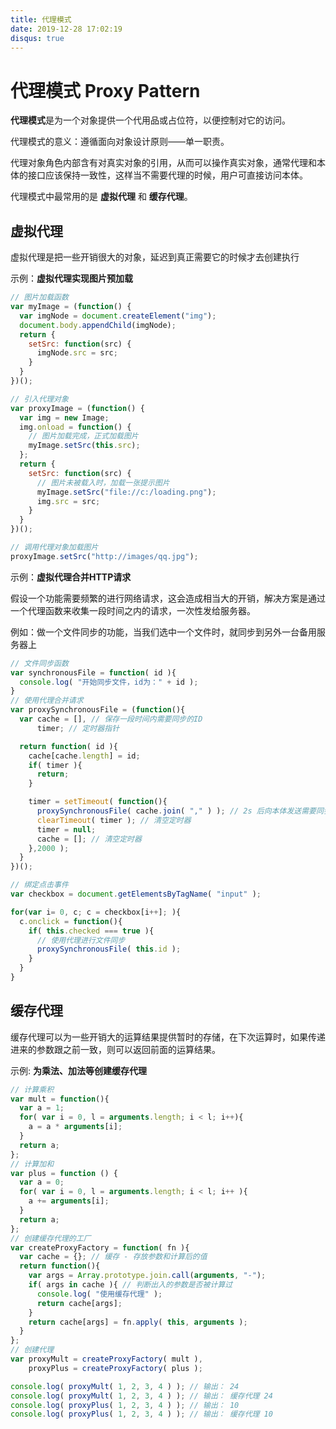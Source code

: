 ```yaml
---
title: 代理模式
date: 2019-12-28 17:02:19
disqus: true
---
```


# 代理模式 Proxy Pattern

**代理模式**是为一个对象提供一个代用品或占位符，以便控制对它的访问。

代理模式的意义：遵循面向对象设计原则——单一职责。

代理对象角色内部含有对真实对象的引用，从而可以操作真实对象，通常代理和本体的接口应该保持一致性，这样当不需要代理的时候，用户可直接访问本体。

代理模式中最常用的是 **虚拟代理** 和 **缓存代理**。

## 虚拟代理

虚拟代理是把一些开销很大的对象，延迟到真正需要它的时候才去创建执行

示例：**虚拟代理实现图片预加载**

```javascript
// 图片加载函数
var myImage = (function() {
  var imgNode = document.createElement("img");
  document.body.appendChild(imgNode);
  return {
    setSrc: function(src) {
      imgNode.src = src;
    }
  }
})();

// 引入代理对象
var proxyImage = (function() {
  var img = new Image;
  img.onload = function() {
    // 图片加载完成，正式加载图片
    myImage.setSrc(this.src);
  };
  return {
    setSrc: function(src) {
      // 图片未被载入时，加载一张提示图片
      myImage.setSrc("file://c:/loading.png");
      img.src = src;
    }
  }
})();

// 调用代理对象加载图片
proxyImage.setSrc("http://images/qq.jpg");
```

示例：**虚拟代理合并HTTP请求**

假设一个功能需要频繁的进行网络请求，这会造成相当大的开销，解决方案是通过一个代理函数来收集一段时间之内的请求，一次性发给服务器。

例如：做一个文件同步的功能，当我们选中一个文件时，就同步到另外一台备用服务器上

```javascript
// 文件同步函数
var synchronousFile = function( id ){
  console.log( "开始同步文件，id为：" + id );
}
// 使用代理合并请求
var proxySynchronousFile = (function(){
  var cache = [], // 保存一段时间内需要同步的ID
      timer; // 定时器指针

  return function( id ){
    cache[cache.length] = id;
    if( timer ){
      return;
    }

    timer = setTimeout( function(){
      proxySynchronousFile( cache.join( "," ) ); // 2s 后向本体发送需要同步的ID集合
      clearTimeout( timer ); // 清空定时器
      timer = null;
      cache = []; // 清空定时器
    },2000 );
  }
})();

// 绑定点击事件
var checkbox = document.getElementsByTagName( "input" );

for(var i= 0, c; c = checkbox[i++]; ){
  c.onclick = function(){
    if( this.checked === true ){
      // 使用代理进行文件同步
      proxySynchronousFile( this.id );
    }
  }
}
```

## 缓存代理

缓存代理可以为一些开销大的运算结果提供暂时的存储，在下次运算时，如果传递进来的参数跟之前一致，则可以返回前面的运算结果。

示例: **为乘法、加法等创建缓存代理**

```javascript
// 计算乘积
var mult = function(){
  var a = 1;
  for( var i = 0, l = arguments.length; i < l; i++){
    a = a * arguments[i];
  }
  return a;
};
// 计算加和
var plus = function () {
  var a = 0;
  for( var i = 0, l = arguments.length; i < l; i++ ){
    a += arguments[i];
  }
  return a;
};
// 创建缓存代理的工厂
var createProxyFactory = function( fn ){
  var cache = {}; // 缓存 - 存放参数和计算后的值
  return function(){
    var args = Array.prototype.join.call(arguments, "-");
    if( args in cache ){ // 判断出入的参数是否被计算过
      console.log( "使用缓存代理" );
      return cache[args];
    }
    return cache[args] = fn.apply( this, arguments );
  }
};
// 创建代理
var proxyMult = createProxyFactory( mult ),
    proxyPlus = createProxyFactory( plus );

console.log( proxyMult( 1, 2, 3, 4 ) ); // 输出： 24
console.log( proxyMult( 1, 2, 3, 4 ) ); // 输出： 缓存代理 24
console.log( proxyPlus( 1, 2, 3, 4 ) ); // 输出： 10
console.log( proxyPlus( 1, 2, 3, 4 ) ); // 输出： 缓存代理 10
```
